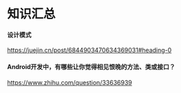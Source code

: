 # 知识汇总

####  **设计模式**

https://juejin.cn/post/6844903470634369031#heading-0



#### Android开发中，有哪些让你觉得相见恨晚的方法、类或接口？

https://www.zhihu.com/question/33636939



